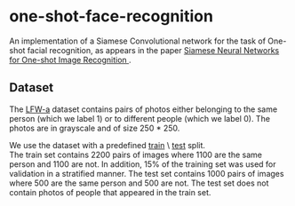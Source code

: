 # one-shot-face-recognition
An implementation of a Siamese Convolutional network for  the task of One-shot facial recognition, as appears in the paper [Siamese Neural Networks for One-shot Image Recognition
](https://www.cs.cmu.edu/~rsalakhu/papers/oneshot1.pdf).  


## Dataset
The [LFW-a](https://talhassner.github.io/home/projects/lfwa/index.html) dataset contains pairs of photos either belonging to the same person (which we label 1) or to different people (which we label 0). The photos are in grayscale and of size 250 * 250.<br>

We use the  dataset with a predefined [train](http://vis-www.cs.umass.edu/lfw/pairsDevTrain.txt) \ [test](http://vis-www.cs.umass.edu/lfw/pairsDevTest.txt) split.<br>
The train set contains 2200 pairs of images where 1100 are the same person and 1100 are not. In addition, 15% of the training set was used for validation in a stratified manner. The test set contains 1000 pairs of images where 500 are the same person and 500 are not. The test set does not contain photos of people that appeared in the train set.<br> 

